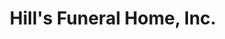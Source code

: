 ---
title: "Hill's Funeral Home, Inc."
url: /greenville/hills-funeral-home-inc/
shop: funeral directors
---